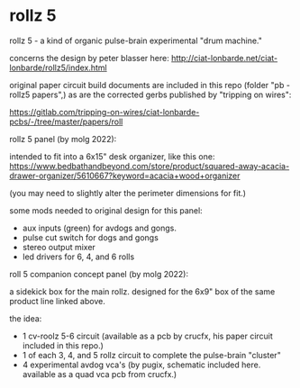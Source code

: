 # rollz 5
 rollz 5 - a kind of organic pulse-brain experimental "drum machine."
 
 concerns the design by peter blasser here:
 http://ciat-lonbarde.net/ciat-lonbarde/rollz5/index.html
 
 original paper circuit build documents are included in this repo (folder "pb - rollz5 papers",) 
 as are the corrected gerbs published by "tripping on wires":
 
 https://gitlab.com/tripping-on-wires/ciat-lonbarde-pcbs/-/tree/master/papers/roll
 
 rollz 5 panel (by molg 2022):
 
 intended to fit into a 6x15" desk organizer, like this one:
 https://www.bedbathandbeyond.com/store/product/squared-away-acacia-drawer-organizer/5610667?keyword=acacia+wood+organizer
 
 (you may need to slightly alter the perimeter dimensions for fit.)
 
 some mods needed to original design for this panel: 
  - aux inputs (green) for avdogs and gongs.
  - pulse cut switch for dogs and gongs
  - stereo output mixer
  - led drivers for 6, 4, and 6 rolls

 roll 5 companion concept panel (by molg 2022): 
 
 a sidekick box for the main rollz. designed for the 6x9" box of the same product line linked above.
 
 the idea: 
  - 1 cv-roolz 5-6 circuit (available as a pcb by crucfx, his paper circuit included in this repo.)
  - 1 of each 3, 4, and 5 rollz circuit to complete the pulse-brain "cluster"
  - 4 experimental avdog vca's (by pugix, schematic included here. available as a quad vca pcb from crucfx.)
